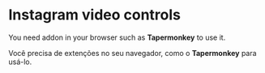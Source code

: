 # Instagram video controls

You need addon in your browser such as **Tapermonkey** to use it.

Você precisa de extenções no seu navegador, como o **Tapermonkey** para usá-lo.
